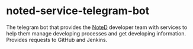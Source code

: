 # noted-service-telegram-bot

The telegram bot that provides the [NoteD](https://github.com/welel/noted) developer team with services to help them manage developing processes and get developing information. Provides requests to GitHub and Jenkins.